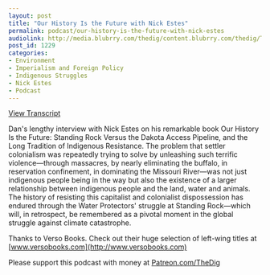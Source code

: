 ```yaml
---
layout: post
title: "Our History Is the Future with Nick Estes"
permalink: podcast/our-history-is-the-future-with-nick-estes
audiolink: http://media.blubrry.com/thedig/content.blubrry.com/thedig/The_Dig-EP_207-Estes.mp3
post_id: 1229
categories: 
- Environment
- Imperialism and Foreign Policy
- Indigenous Struggles
- Nick Estes
- Podcast
---
```


[View Transcript](https://www.thedigradio.com/transcripts/transcript-our-history-is-the-future-with-nick-estes/)

Dan's lengthy interview with Nick Estes on his remarkable book 
Our History Is the Future: Standing Rock Versus the Dakota Access Pipeline, and the Long Tradition of Indigenous Resistance. The problem that settler colonialism was repeatedly trying to solve by unleashing such terrific violence—through massacres, by nearly eliminating the buffalo, in reservation confinement, in dominating the Missouri River—was not just indigenous people being in the way but also the existence of a larger relationship between indigenous people and the land, water and animals. The history of resisting this capitalist and colonialist dispossession has endured through the Water Protectors' struggle at Standing Rock—which will, in retrospect, be remembered as a pivotal moment in the global struggle against climate catastrophe.

Thanks to Verso Books. Check out their huge selection of left-wing titles at 
[www.versobooks.com](http://www.versobooks.com)

Please support this podcast with money at 
[Patreon.com/TheDig](http://Patreon.com/TheDig)